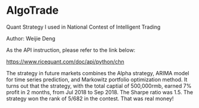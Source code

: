# AlgoTrade
Quant Strategy I used in National Contest of Intelligent Trading

Author: Weijie Deng

As the API instruction, please refer to the link below:

https://www.ricequant.com/doc/api/python/chn

The strategy in future markets combines the Alpha strategy, ARIMA model for time series prediction, and Markowitz portfolio optimization method. It turns out that the strategy, with the total captial of 500,000rmb, earned 7% profit in 2 months, from Jul 2018 to Sep 2018. The Sharpe ratio was 1.5. The strategy won the rank of 5/682 in the contest. That was real money!
